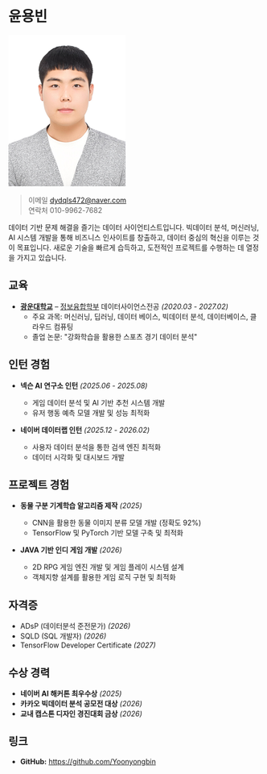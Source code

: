 # **윤용빈**
![증명사진](/증명사진.png)
>이메일 dydqls472@naver.com  
>연락처 010-9962-7682

데이터 기반 문제 해결을 즐기는 데이터 사이언티스트입니다. 빅데이터 분석, 머신러닝, AI 시스템 개발을 통해 비즈니스 인사이트를 창출하고, 데이터 중심의 혁신을 이루는 것이 목표입니다. 새로운 기술을 빠르게 습득하고, 도전적인 프로젝트를 수행하는 데 열정을 가지고 있습니다.

## 교육  
- **[광운대학교](https://www.kw.ac.kr/ko/)** – [정보융합학부](https://ic.kw.ac.kr/main/main.php) 데이터사이언스전공 *(2020.03 - 2027.02)*  
  - 주요 과목: 머신러닝, 딥러닝, 데이터 베이스, 빅데이터 분석, 데이터베이스, 클라우드 컴퓨팅  
  - 졸업 논문: "강화학습을 활용한 스포츠 경기 데이터 분석"  

## 인턴 경험  
- **넥슨 AI 연구소 인턴** *(2025.06 - 2025.08)*  
  - 게임 데이터 분석 및 AI 기반 추천 시스템 개발  
  - 유저 행동 예측 모델 개발 및 성능 최적화  

- **네이버 데이터랩 인턴** *(2025.12 - 2026.02)*  
  - 사용자 데이터 분석을 통한 검색 엔진 최적화  
  - 데이터 시각화 및 대시보드 개발  

## 프로젝트 경험 
- **동물 구분 기계학습 알고리즘 제작** *(2025)*  
  - CNN을 활용한 동물 이미지 분류 모델 개발 (정확도 92%)  
  - TensorFlow 및 PyTorch 기반 모델 구축 및 최적화  

- **JAVA 기반 인디 게임 개발** *(2026)*  
  - 2D RPG 게임 엔진 개발 및 게임 플레이 시스템 설계  
  - 객체지향 설계를 활용한 게임 로직 구현 및 최적화  

## 자격증  
- ADsP (데이터분석 준전문가) *(2026)*  
- SQLD (SQL 개발자) *(2026)*  
- TensorFlow Developer Certificate *(2027)*  

##  수상 경력  
- **네이버 AI 해커톤 최우수상** *(2025)*  
- **카카오 빅데이터 분석 공모전 대상** *(2026)*  
- **교내 캡스톤 디자인 경진대회 금상** *(2026)*  

## 링크  
- **GitHub:** <https://github.com/Yoonyongbin>
